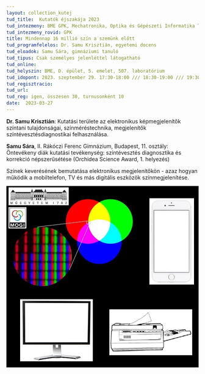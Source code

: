 ```yaml
---
layout: collection_kutej
tud_title:  Kutatók éjszakája 2023
tud_intezmeny: BME GPK, Mechatronika, Optika és Gépészeti Informatika Tanszék
tud_intezmeny_rovid: GPK
title: Mindennap 16 millió szín a szemünk előtt
tud_programfelelos: Dr. Samu Krisztián, egyetemi docens
tud_eloadok: Samu Sára, gimnáziumi tanuló
tud_tipus: Csak személyes jelenléttel látogatható
tud_online: 
tud_helyszin: BME, D. épület, 5. emelet, 507. laboratórium 
tud_idopont: 2023. szeptember 29. 17:30-18:00 /// 18:30-19:00 /// 19:30-20:00 
tud_regisztracio: 
tud_url: 
tud_reg: igen, összesen 30, turnusonként 10
date:  2023-03-27
---
```


**Dr. Samu Krisztián**: Kutatási területe az elektronikus képmegjelenítők színtani tulajdonságai, színméréstechnika, megjelenítők színtévesztésdiagnostikai felhasználása.

**Samu Sára**, II. Rákóczi Ferenc Gimnázium, Budapest, 11. osztály: Öntevékeny diák kutatási tevékenység: színtévesztés diagnosztika és korrekció népszerűsétése (Orchidea Science Award, 1. helyezés)



Színek keverésének bemutatása elektronikus megjelenítőkön - azaz hogyan működik a mobiltelefon, TV és más digitális eszközök színmegjelenítése. 


![Mindennap 16 millió szín a szemünk előtt](../2023/images/mindennap-16-millio-szin-a-szemunk-elott.jpg)
